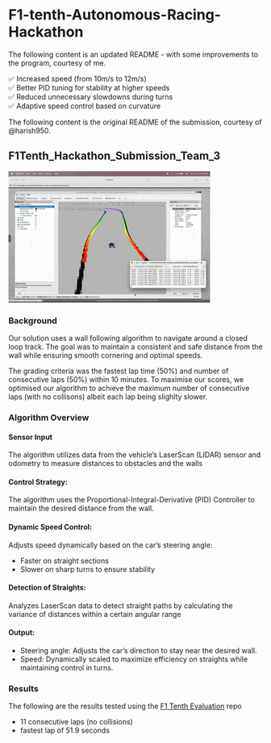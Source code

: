 
# F1-tenth-Autonomous-Racing-Hackathon

The following content is an updated README - with some improvements to the program, courtesy of me.

✅ Increased speed (from 10m/s to 12m/s) <br>
✅ Better PID tuning for stability at higher speeds <br>
✅ Reduced unnecessary slowdowns during turns <br>
✅ Adaptive speed control based on curvature 

The following content is the original README of the submission, courtesy of  @harish950.

## F1Tenth_Hackathon_Submission_Team_3

![](https://github.com/harish950/F1Tenth_Hackathon_Submission_Team_3/blob/main/rviz.gif)

### Background
Our solution uses a wall following algorithm to navigate around a closed loop track. The goal was to maintain a consistent and safe distance from the wall while ensuring smooth cornering and optimal speeds. 

The grading criteria was the fastest lap time (50%) and number of consecutive laps (50%) within 10 minutes. To maximise our scores, we optimised our algorithm to achieve the maximum number of consecutive laps (with no collisons) albeit each lap being slighlty slower. 

### Algorithm Overview

#### Sensor Input
The algorithm utilizes data from the vehicle’s LaserScan (LIDAR) sensor and odometry to measure distances to obstacles and the walls

#### Control Strategy:
The algorithm uses the Proportional-Integral-Derivative (PID) Controller to maintain the desired distance from the wall. 


#### Dynamic Speed Control:
Adjusts speed dynamically based on the car’s steering angle:
- Faster on straight sections
- Slower on sharp turns to ensure stability

#### Detection of Straights:
Analyzes LaserScan data to detect straight paths by calculating the variance of distances within a certain angular range

#### Output:
- Steering angle: Adjusts the car’s direction to stay near the desired wall.
- Speed: Dynamically scaled to maximize efficiency on straights while maintaining control in turns.


### Results

The following are the results tested using the [F1 Tenth Evaluation](https://github.com/NTU-Autonomous-Racing-Team/F1Tenth_Hackathon_Evaluation/tree/main) repo

- 11 consecutive laps (no collisions)
- fastest lap of 51.9 seconds